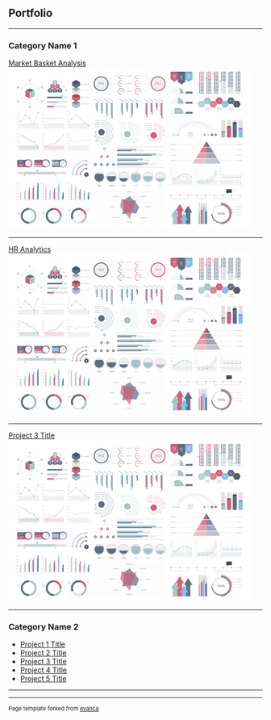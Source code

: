 ## Portfolio

---

### Category Name 1 

[Market Basket Analysis](MarketBasket_TicketSales.ipynb)
<img src="dummy_thumbnail.jpg?raw=true"/>

---
[HR Analytics](https://colab.research.google.com/drive/1i7ITWdStDGbZnlJ4vPH_08naHD4cCWIk?usp=sharing)
<img src="dummy_thumbnail.jpg?raw=true"/>

---
[Project 3 Title](http://example.com/)
<img src="dummy_thumbnail.jpg?raw=true"/>

---

### Category Name 2

- [Project 1 Title](http://example.com/)
- [Project 2 Title](http://example.com/)
- [Project 3 Title](http://example.com/)
- [Project 4 Title](http://example.com/)
- [Project 5 Title](http://example.com/)

---




---
<p style="font-size:11px">Page template forked from <a href="https://github.com/evanca/quick-portfolio">evanca</a></p>
<!-- Remove above link if you don't want to attibute -->
